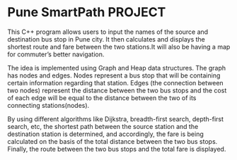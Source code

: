 # Pune SmartPath PROJECT

This C++ program allows users to input the names of the source and destination bus stop in Pune city. It then calculates and displays the shortest route and fare between the two stations.It will also be having a map for commuter’s better navigation.

The idea is implemented using Graph and Heap data structures.
The graph has nodes and edges. Nodes represent a bus stop that will be containing certain information regarding that station. Edges (the connection between two nodes) represent the distance between the two bus stops and the cost of each edge will be equal to the distance between the two of its connecting stations(nodes). 

By using different algorithms like Dijkstra, breadth-first search, depth-first search, etc, the shortest path between the source station and the destination station is determined, and accordingly, the fare is being calculated on the basis of the total distance between the two bus stops. Finally, the route between the two bus stops and the total fare is displayed.


	
